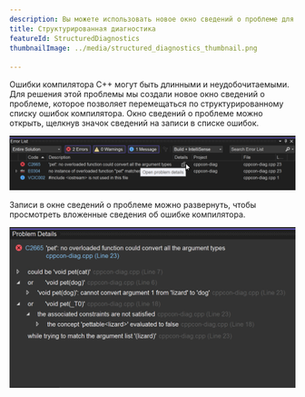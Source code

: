 ```yaml
---
description: Вы можете использовать новое окно сведений о проблеме для навигации по структурированной диагностике. Откройте его с помощью значка "Сведения" на записи в списке ошибок.
title: Структурированная диагностика
featureId: StructuredDiagnostics
thumbnailImage: ../media/structured_diagnostics_thumbnail.png

---
```



Ошибки компилятора C++ могут быть длинными и неудобочитаемыми. Для решения этой проблемы мы создали новое окно сведений о проблеме, которое позволяет перемещаться по структурированному списку ошибок компилятора. Окно сведений о проблеме можно открыть, щелкнув значок сведений на записи в списке ошибок.

![Список ошибок](../media/structured_diagnostics_error_list.png "Список ошибок")

Записи в окне сведений о проблеме можно развернуть, чтобы просмотреть вложенные сведения об ошибке компилятора.

![Сведения о проблеме](../media/structured_diagnostics_thumbnail.png "Сведения о проблеме")
